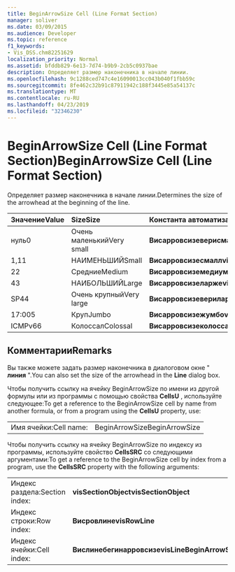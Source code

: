 ```yaml
---
title: BeginArrowSize Cell (Line Format Section)
manager: soliver
ms.date: 03/09/2015
ms.audience: Developer
ms.topic: reference
f1_keywords:
- Vis_DSS.chm82251629
localization_priority: Normal
ms.assetid: bfddb829-6e13-7d74-b9b9-2cb5c0937bae
description: Определяет размер наконечника в начале линии.
ms.openlocfilehash: 9c1288ced747c4e16090013cc043b040f1fbb59c
ms.sourcegitcommit: 8fe462c32b91c87911942c188f3445e85a54137c
ms.translationtype: MT
ms.contentlocale: ru-RU
ms.lasthandoff: 04/23/2019
ms.locfileid: "32346230"
---
```

# <a name="beginarrowsize-cell-line-format-section"></a><span data-ttu-id="b41de-103">BeginArrowSize Cell (Line Format Section)</span><span class="sxs-lookup"><span data-stu-id="b41de-103">BeginArrowSize Cell (Line Format Section)</span></span>

<span data-ttu-id="b41de-104">Определяет размер наконечника в начале линии.</span><span class="sxs-lookup"><span data-stu-id="b41de-104">Determines the size of the arrowhead at the beginning of the line.</span></span>
  
|<span data-ttu-id="b41de-105">**Значение**</span><span class="sxs-lookup"><span data-stu-id="b41de-105">**Value**</span></span>|<span data-ttu-id="b41de-106">**Size**</span><span class="sxs-lookup"><span data-stu-id="b41de-106">**Size**</span></span>|<span data-ttu-id="b41de-107">**Константа автоматизации**</span><span class="sxs-lookup"><span data-stu-id="b41de-107">**Automation constant**</span></span>|
|:-----|:-----|:-----|
| <span data-ttu-id="b41de-108">нуль</span><span class="sxs-lookup"><span data-stu-id="b41de-108">0</span></span>  <br/> | <span data-ttu-id="b41de-109">Очень маленький</span><span class="sxs-lookup"><span data-stu-id="b41de-109">Very small</span></span>  <br/> |<span data-ttu-id="b41de-110">**Висарровсизеверисмалл**</span><span class="sxs-lookup"><span data-stu-id="b41de-110">**visArrowSizeVerySmall**</span></span> <br/> |
| <span data-ttu-id="b41de-111">1,1</span><span class="sxs-lookup"><span data-stu-id="b41de-111">1</span></span>  <br/> | <span data-ttu-id="b41de-112">НАИМЕНЬШИЙ</span><span class="sxs-lookup"><span data-stu-id="b41de-112">Small</span></span>  <br/> |<span data-ttu-id="b41de-113">**Висарровсизесмалл**</span><span class="sxs-lookup"><span data-stu-id="b41de-113">**visArrowSizeSmall**</span></span> <br/> |
| <span data-ttu-id="b41de-114">2</span><span class="sxs-lookup"><span data-stu-id="b41de-114">2</span></span>  <br/> | <span data-ttu-id="b41de-115">Средние</span><span class="sxs-lookup"><span data-stu-id="b41de-115">Medium</span></span>  <br/> |<span data-ttu-id="b41de-116">**Висарровсиземедиум**</span><span class="sxs-lookup"><span data-stu-id="b41de-116">**visArrowSizeMedium**</span></span> <br/> |
| <span data-ttu-id="b41de-117">4</span><span class="sxs-lookup"><span data-stu-id="b41de-117">3</span></span>  <br/> | <span data-ttu-id="b41de-118">НАИБОЛЬШИЙ</span><span class="sxs-lookup"><span data-stu-id="b41de-118">Large</span></span>  <br/> |<span data-ttu-id="b41de-119">**Висарровсизеларже**</span><span class="sxs-lookup"><span data-stu-id="b41de-119">**visArrowSizeLarge**</span></span> <br/> |
| <span data-ttu-id="b41de-120">SP4</span><span class="sxs-lookup"><span data-stu-id="b41de-120">4</span></span>  <br/> | <span data-ttu-id="b41de-121">Очень крупный</span><span class="sxs-lookup"><span data-stu-id="b41de-121">Very large</span></span>  <br/> |<span data-ttu-id="b41de-122">**Висарровсизевериларже**</span><span class="sxs-lookup"><span data-stu-id="b41de-122">**visArrowSizeVeryLarge**</span></span> <br/> |
| <span data-ttu-id="b41de-123">17:00</span><span class="sxs-lookup"><span data-stu-id="b41de-123">5</span></span>  <br/> | <span data-ttu-id="b41de-124">Круп</span><span class="sxs-lookup"><span data-stu-id="b41de-124">Jumbo</span></span>  <br/> |<span data-ttu-id="b41de-125">**Висарровсизежумбо**</span><span class="sxs-lookup"><span data-stu-id="b41de-125">**visArrowSizeJumbo**</span></span> <br/> |
| <span data-ttu-id="b41de-126">ICMPv6</span><span class="sxs-lookup"><span data-stu-id="b41de-126">6</span></span>  <br/> | <span data-ttu-id="b41de-127">Колоссал</span><span class="sxs-lookup"><span data-stu-id="b41de-127">Colossal</span></span>  <br/> |<span data-ttu-id="b41de-128">**Висарровсизеколоссал**</span><span class="sxs-lookup"><span data-stu-id="b41de-128">**visArrowSizeColossal**</span></span> <br/> |
   
## <a name="remarks"></a><span data-ttu-id="b41de-129">Комментарии</span><span class="sxs-lookup"><span data-stu-id="b41de-129">Remarks</span></span>

<span data-ttu-id="b41de-130">Вы также можете задать размер наконечника в диалоговом окне " **линия** ".</span><span class="sxs-lookup"><span data-stu-id="b41de-130">You can also set the size of the arrowhead in the **Line** dialog box.</span></span> 
  
<span data-ttu-id="b41de-131">Чтобы получить ссылку на ячейку BeginArrowSize по имени из другой формулы или из программы с помощью свойства **CellsU** , используйте следующее:</span><span class="sxs-lookup"><span data-stu-id="b41de-131">To get a reference to the BeginArrowSize cell by name from another formula, or from a program using the **CellsU** property, use:</span></span> 
  
|||
|:-----|:-----|
| <span data-ttu-id="b41de-132">Имя ячейки:</span><span class="sxs-lookup"><span data-stu-id="b41de-132">Cell name:</span></span>  <br/> | <span data-ttu-id="b41de-133">BeginArrowSize</span><span class="sxs-lookup"><span data-stu-id="b41de-133">BeginArrowSize</span></span>  <br/> |
   
<span data-ttu-id="b41de-134">Чтобы получить ссылку на ячейку BeginArrowSize по индексу из программы, используйте свойство **CellsSRC** со следующими аргументами:</span><span class="sxs-lookup"><span data-stu-id="b41de-134">To get a reference to the BeginArrowSize cell by index from a program, use the **CellsSRC** property with the following arguments:</span></span> 
  
|||
|:-----|:-----|
| <span data-ttu-id="b41de-135">Индекс раздела:</span><span class="sxs-lookup"><span data-stu-id="b41de-135">Section index:</span></span>  <br/> |<span data-ttu-id="b41de-136">**visSectionObject**</span><span class="sxs-lookup"><span data-stu-id="b41de-136">**visSectionObject**</span></span> <br/> |
| <span data-ttu-id="b41de-137">Индекс строки:</span><span class="sxs-lookup"><span data-stu-id="b41de-137">Row index:</span></span>  <br/> |<span data-ttu-id="b41de-138">**Висровлине**</span><span class="sxs-lookup"><span data-stu-id="b41de-138">**visRowLine**</span></span> <br/> |
| <span data-ttu-id="b41de-139">Индекс ячейки:</span><span class="sxs-lookup"><span data-stu-id="b41de-139">Cell index:</span></span>  <br/> |<span data-ttu-id="b41de-140">**Вислинебегинарровсизе**</span><span class="sxs-lookup"><span data-stu-id="b41de-140">**visLineBeginArrowSize**</span></span> <br/> |
   

